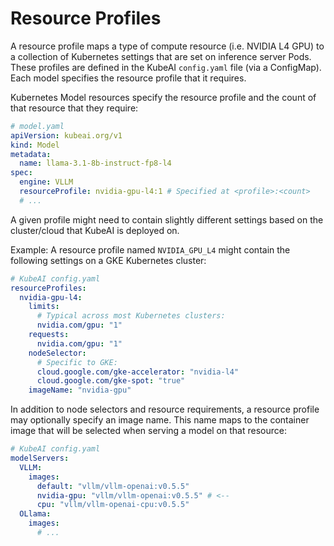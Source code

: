 # Resource Profiles

A resource profile maps a type of compute resource (i.e. NVIDIA L4 GPU) to a collection of Kubernetes settings that are set on inference server Pods. These profiles are defined in the KubeAI `config.yaml` file (via a ConfigMap). Each model specifies the resource profile that it requires.

Kubernetes Model resources specify the resource profile and the count of that resource that they require:

```yaml
# model.yaml
apiVersion: kubeai.org/v1
kind: Model
metadata:
  name: llama-3.1-8b-instruct-fp8-l4
spec:
  engine: VLLM
  resourceProfile: nvidia-gpu-l4:1 # Specified at <profile>:<count>
  # ...
```
A given profile might need to contain slightly different settings based on the cluster/cloud that KubeAI is deployed on.

Example: A resource profile named `NVIDIA_GPU_L4` might contain the following settings on a GKE Kubernetes cluster:

```yaml
# KubeAI config.yaml
resourceProfiles:
  nvidia-gpu-l4:
    limits:
      # Typical across most Kubernetes clusters:
      nvidia.com/gpu: "1"
    requests:
      nvidia.com/gpu: "1"
    nodeSelector:
      # Specific to GKE:
      cloud.google.com/gke-accelerator: "nvidia-l4"
      cloud.google.com/gke-spot: "true"
    imageName: "nvidia-gpu"
```

In addition to node selectors and resource requirements, a resource profile may optionally specify an image name. This name maps to the container image that will be selected when serving a model on that resource:

```yaml
# KubeAI config.yaml
modelServers:
  VLLM:
    images:
      default: "vllm/vllm-openai:v0.5.5"
      nvidia-gpu: "vllm/vllm-openai:v0.5.5" # <--
      cpu: "vllm/vllm-openai-cpu:v0.5.5"
  OLlama:
    images:
      # ...
```
